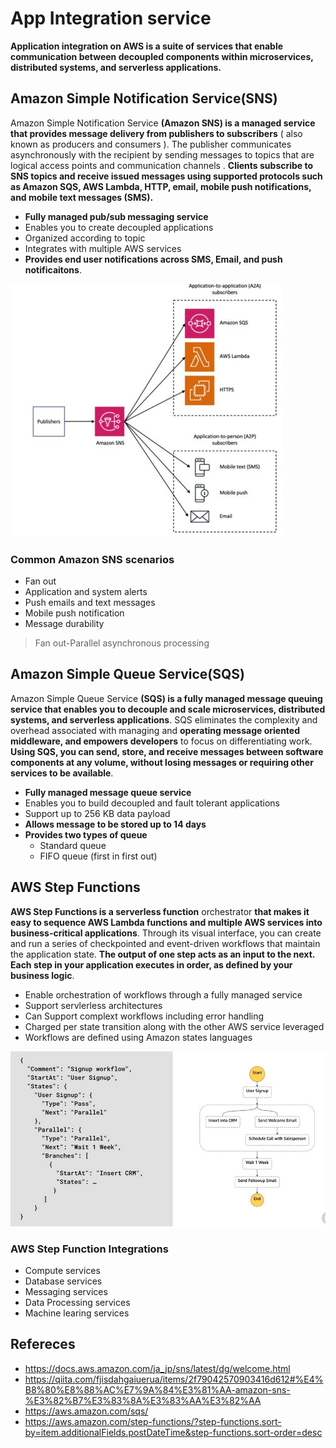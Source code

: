 # App Integration service
**Application integration on AWS is a suite of services that enable communication between decoupled components within microservices, distributed systems, and serverless applications.**

## Amazon Simple Notification Service(SNS)
Amazon Simple Notification Service **(Amazon SNS) is a managed service that provides message delivery from publishers to subscribers** ( also known as producers and consumers ). The publisher communicates asynchronously with the recipient by sending messages to topics that are logical access points and communication channels . **Clients subscribe to SNS topics and receive issued messages using supported protocols such as Amazon SQS, AWS Lambda, HTTP, email, mobile push notifications, and mobile text messages (SMS).**

* **Fully managed pub/sub messaging service**
* Enables you to create decoupled applications
* Organized according to topic
* Integrates with multiple AWS services
* **Provides end user notifications across SMS, Email, and push notificaitons**.

![ SNS ](https://github.com/Mfarzana/AWS/blob/main/imges/sns.jpg)
### Common Amazon SNS scenarios
* Fan out
* Application and system alerts
* Push emails and text messages
* Mobile push notification
* Message durability
> Fan out-Parallel asynchronous processing

## Amazon Simple Queue Service(SQS)
Amazon Simple Queue Service **(SQS) is a fully managed message queuing service that enables you to decouple and scale microservices, distributed systems, and serverless applications**. SQS eliminates the complexity and overhead associated with managing and **operating message oriented middleware, and empowers developers** to focus on differentiating work. **Using SQS, you can send, store, and receive messages between software components at any volume, without losing messages or requiring other services to be available**.

* **Fully managed message queue service**
* Enables you to build decoupled and fault tolerant applications
* Support up to 256 KB data payload
* **Allows message to be stored up to 14 days**
* **Provides two types of queue**
	* Standard queue
	* FIFO queue (first in first out)

## AWS Step Functions
**AWS Step Functions is a serverless function** orchestrator **that makes it easy to sequence AWS Lambda functions and multiple AWS services into business-critical applications**. Through its visual interface, you can create and run a series of checkpointed and event-driven workflows that maintain the application state. **The output of one step acts as an input to the next. Each step in your application executes in order, as defined by your business logic**.

* Enable orchestration of workflows through a fully managed service
* Support servlerless architectures
* Can Support complext workflows including error handling
* Charged per state transition along with the other AWS service leveraged
* Workflows are defined using Amazon states languages

![ AWS Step Function  ](https://github.com/Mfarzana/AWS/blob/main/imges/aws_step_fn.png)

### AWS Step Function Integrations
* Compute services
* Database services
* Messaging services
* Data Processing services
* Machine learing services

## Refereces
* https://docs.aws.amazon.com/ja_jp/sns/latest/dg/welcome.html
* https://qiita.com/fjisdahgaiuerua/items/2f79042570903416d612#%E4%B8%80%E8%88%AC%E7%9A%84%E3%81%AA-amazon-sns-%E3%82%B7%E3%83%8A%E3%83%AA%E3%82%AA
* https://aws.amazon.com/sqs/
* https://aws.amazon.com/step-functions/?step-functions.sort-by=item.additionalFields.postDateTime&step-functions.sort-order=desc
